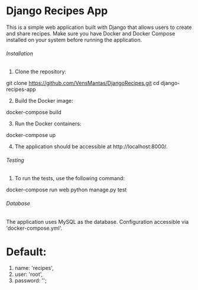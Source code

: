# Django Recipes App

This is a simple web application built with Django that allows users to create and share recipes. 
Make sure you have Docker and Docker Compose installed on your system before running the application.

###### Installation

1. Clone the repository:

git clone https://github.com/VensMantas/DjangoRecipes.git
cd django-recipes-app

2. Build the Docker image:

docker-compose build

3. Run the Docker containers:

docker-compose up

4. The application should be accessible at http://localhost:8000/.

###### Testing

1. To run the tests, use the following command:

docker-compose run web python manage.py test

###### Database

The application uses MySQL as the database. Configuration accessible via 'docker-compose.yml'.
# Default:
1. name: 'recipes',
2. user: 'root',
3. password: '';
